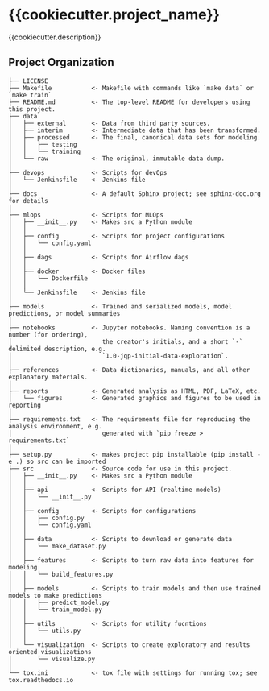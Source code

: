 {{cookiecutter.project_name}}
==============================

{{cookiecutter.description}}

Project Organization
------------

    ├── LICENSE
    ├── Makefile           <- Makefile with commands like `make data` or `make train`
    ├── README.md          <- The top-level README for developers using this project.
    ├── data
    │   ├── external       <- Data from third party sources.
    │   ├── interim        <- Intermediate data that has been transformed.
    │   ├── processed      <- The final, canonical data sets for modeling.
    │   │   ├── testing
    │   │   └── training
    │   └── raw            <- The original, immutable data dump.
    │
    ├── devops             <- Scripts for devOps
    │   └── Jenkinsfile    <- Jenkins file
    │
    ├── docs               <- A default Sphinx project; see sphinx-doc.org for details
    │
    ├── mlops              <- Scripts for MLOps
    │   ├── __init__.py    <- Makes src a Python module
    │   │
    │   ├── config         <- Scripts for project configurations
    │   │   └── config.yaml
    │   │
    │   ├── dags           <- Scripts for Airflow dags
    │   │
    │   ├── docker         <- Docker files
    │   │   └── Dockerfile
    │   │
    │   └── Jenkinsfile    <- Jenkins file
    │
    ├── models             <- Trained and serialized models, model predictions, or model summaries
    │
    ├── notebooks          <- Jupyter notebooks. Naming convention is a number (for ordering),
    │                         the creator's initials, and a short `-` delimited description, e.g.
    │                         `1.0-jqp-initial-data-exploration`.
    │
    ├── references         <- Data dictionaries, manuals, and all other explanatory materials.
    │
    ├── reports            <- Generated analysis as HTML, PDF, LaTeX, etc.
    │   └── figures        <- Generated graphics and figures to be used in reporting
    │
    ├── requirements.txt   <- The requirements file for reproducing the analysis environment, e.g.
    │                         generated with `pip freeze > requirements.txt`
    │
    ├── setup.py           <- makes project pip installable (pip install -e .) so src can be imported
    ├── src                <- Source code for use in this project.
    │   ├── __init__.py    <- Makes src a Python module
    │   │
    │   ├── api            <- Scripts for API (realtime models)
    │   │   └── __init__.py
    │   │
    │   ├── config         <- Scripts for configurations
    │   │   ├── config.py
    │   │   └── config.yaml
    │   │
    │   ├── data           <- Scripts to download or generate data
    │   │   └── make_dataset.py
    │   │
    │   ├── features       <- Scripts to turn raw data into features for modeling
    │   │   └── build_features.py
    │   │
    │   ├── models         <- Scripts to train models and then use trained models to make predictions
    │   │   ├── predict_model.py
    │   │   └── train_model.py
    │   │
    │   ├── utils          <- Scripts for utility fucntions
    │   │   └── utils.py
    │   │
    │   └── visualization  <- Scripts to create exploratory and results oriented visualizations
    │       └── visualize.py
    │
    └── tox.ini            <- tox file with settings for running tox; see tox.readthedocs.io


